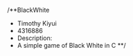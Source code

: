 /**BlackWhite
 * Timothy Kiyui
 * 4316886
 * Description:
 * A simple game of Black White in C
 **/
